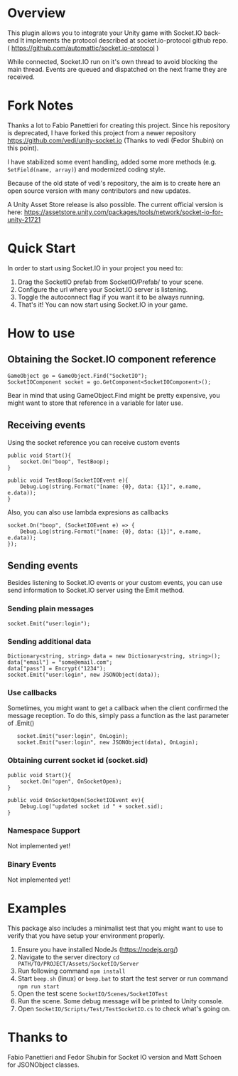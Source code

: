 # Overview
  This plugin allows you to integrate your Unity game with Socket.IO back-end
  It implements the protocol described at socket.io-protocol github repo.
  ( https://github.com/automattic/socket.io-protocol )
  
  While connected, Socket.IO run on it's own thread to avoid blocking the main
  thread. Events are queued and dispatched on the next frame they are received.

# Fork Notes
Thanks a lot to Fabio Panettieri for creating this project. Since his repository is deprecated, I have forked this project from a newer repository https://github.com/vedi/unity-socket.io (Thanks to vedi (Fedor Shubin) on this point). 

I have stabilized some event handling, added some more methods (e.g. `SetField(name, array)`) and modernized coding style. 

Because of the old state of vedi's repository, the aim is to create here an open source version with many contributors and new updates.

A Unity Asset Store release is also possible. The current official version is here: https://assetstore.unity.com/packages/tools/network/socket-io-for-unity-21721

# Quick Start

  In order to start using Socket.IO in your project you need to:
  1. Drag the SocketIO prefab from SocketIO/Prefab/ to your scene.
  2. Configure the url where your Socket.IO server is listening.
  3. Toggle the autoconnect flag if you want it to be always running.
  4. That's it! You can now start using Socket.IO in your game.


# How to use

## Obtaining the Socket.IO component reference    
    GameObject go = GameObject.Find("SocketIO");
    SocketIOComponent socket = go.GetComponent<SocketIOComponent>();

Bear in mind that using GameObject.Find might be pretty expensive, you might want to store that reference in a variable for later use.
	
## Receiving events    
Using the socket reference you can receive custom events
    
    public void Start(){
    	socket.On("boop", TestBoop);
    }
    
    public void TestBoop(SocketIOEvent e){
		Debug.Log(string.Format("[name: {0}, data: {1}]", e.name, e.data));
	}
	
Also, you can also use lambda expresions as callbacks
	
	socket.On("boop", (SocketIOEvent e) => {
		Debug.Log(string.Format("[name: {0}, data: {1}]", e.name, e.data));
	});
  
  
## Sending events
Besides listening to Socket.IO events or your custom events, you can use send information to Socket.IO server using the Emit method.
    
### Sending plain messages 
    socket.Emit("user:login");
    
### Sending additional data
    Dictionary<string, string> data = new Dictionary<string, string>();
    data["email"] = "some@email.com";
    data["pass"] = Encrypt("1234");
    socket.Emit("user:login", new JSONObject(data));

### Use callbacks       
Sometimes, you might want to get a callback when the client confirmed the message reception. To do this, simply pass a function as the last parameter of .Emit()

       socket.Emit("user:login", OnLogin);
       socket.Emit("user:login", new JSONObject(data), OnLogin);

### Obtaining current socket id (socket.sid)
  
    public void Start(){
    	socket.On("open", OnSocketOpen);
    }
    
    public void OnSocketOpen(SocketIOEvent ev){
    	Debug.Log("updated socket id " + socket.sid);
    }


### Namespace Support
Not implemented yet!
    
### Binary Events
Not implemented yet!

# Examples
  This package also includes a minimalist test that you might want to use
  to verify that you have setup your environment properly.

  1. Ensure you have installed NodeJs (https://nodejs.org/)
  2. Navigate to the server directory `cd PATH/TO/PROJECT/Assets/SocketIO/Server`
  3. Run following command `npm install`
  4. Start `beep.sh` (linux) or `beep.bat` to start the test server or run command `npm run start` 
  5. Open the test scene `SocketIO/Scenes/SocketIOTest`
  6. Run the scene. Some debug message will be printed to Unity console.
  7. Open `SocketIO/Scripts/Test/TestSocketIO.cs` to check what's going on. 

# Thanks to

Fabio Panettieri and Fedor Shubin for Socket IO version and Matt Schoen for JSONObject classes.